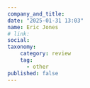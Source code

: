 ```yaml
---
company_and_title: 
date: "2025-01-31 13:03"
name: Eric Jones
# link:
social: 
taxonomy:
    category: review
    tag:
      - other
published: false
---
```



